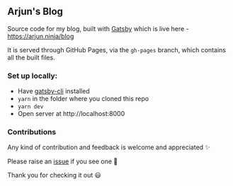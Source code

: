 ## Arjun's Blog 
Source code for my blog, built with [Gatsby](https://gatsbyjs.org) which is live here - https://arjun.ninja/blog

It is served through GitHub Pages, via the `gh-pages` branch, which contains all the built files.

### Set up locally:
- Have [gatsby-cli](https://www.gatsbyjs.org/docs/quick-start/) installed
- `yarn` in the folder where you cloned this repo
- `yarn dev`
- Open server at http://localhost:8000

### Contributions
Any kind of contribution and feedback is welcome and appreciated ✨ 

Please raise an [issue](https://github.com/arjunnn/blog/issues/new) if you see one 📝

Thank you for checking it out 😃